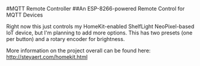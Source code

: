 #MQTT Remote Controller
##An ESP-8266-powered Remote Control for MQTT Devices

Right now this just controls my HomeKit-enabled ShelfLight NeoPixel-based IoT device, but I'm planning to add more options. This has two presets (one per button) and a rotary encoder for brightness.

More information on the project overall can be found here: http://steyaert.com/homekit.html
